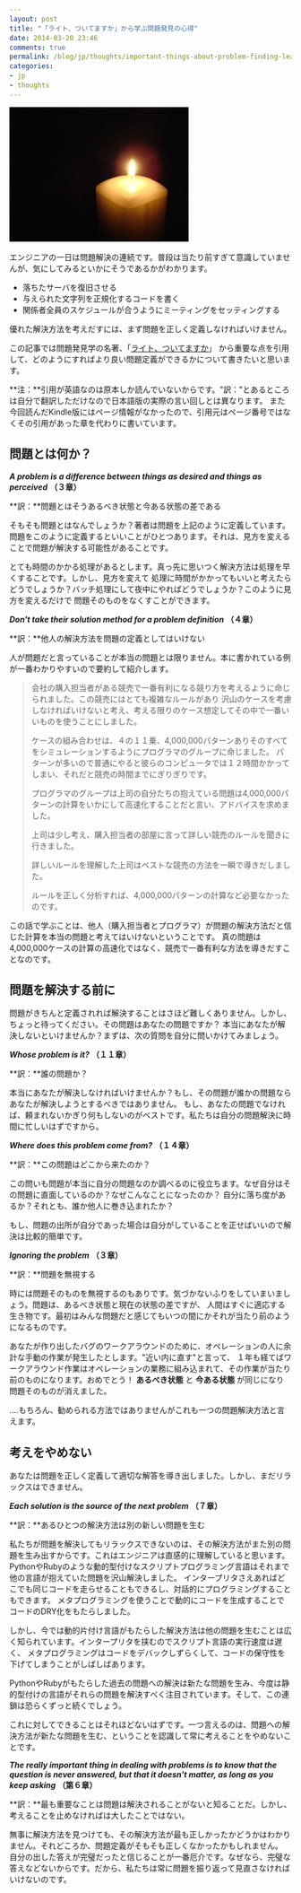 ```yaml
---
layout: post
title: "「ライト、ついてますか」から学ぶ問題発見の心得"
date: 2014-03-20 23:46
comments: true
permalink: /blog/jp/thoughts/important-things-about-problem-finding-learnd-from-are-your-lights-on-ja/
categories:
- jp
- thoughts
---
```


![Lights on?](/images/lighton.jpg)

エンジニアの一日は問題解決の連続です。普段は当たり前すぎて意識していませんが、気にしてみるといかにそうであるかがわかります。

 - 落ちたサーバを復旧させる
 - 与えられた文字列を正規化するコードを書く
 - 関係者全員のスケジュールが合うようにミーティングをセッティングする

優れた解決方法を考えだすには、まず問題を正しく定義しなければいけません。

この記事では問題発見学の名著、「[ライト、ついてますか]("http://www.amazon.co.jp/%E3%83%A9%E3%82%A4%E3%83%88%E3%80%81%E3%81%A4%E3%81%84%E3%81%A6%E3%81%BE%E3%81%99%E3%81%8B%E2%80%95%E5%95%8F%E9%A1%8C%E7%99%BA%E8%A6%8B%E3%81%AE%E4%BA%BA%E9%96%93%E5%AD%A6-%E3%83%89%E3%83%8A%E3%83%AB%E3%83%89%E3%83%BBC%E3%83%BB%E3%82%B4%E3%83%BC%E3%82%B9/dp/4320023684")」 から重要な点を引用して、どのようにすればより良い問題定義ができるかについて書きたいと思います。

**注：**引用が英語なのは原本しか読んでいないからです。"訳："とあるところは自分で翻訳しただけなので日本語版の実際の言い回しとは異なります。
また今回読んだKindle版にはページ情報がなかったので、引用元はページ番号ではなくその引用があった章を代わりに書いています。

## 問題とは何か？
***A problem is a difference between things as desired and things as perceived*** **（３章）**

**訳：**問題とはそうあるべき状態と今ある状態の差である

そもそも問題とはなんでしょうか？著者は問題を上記のように定義しています。
問題をこのように定義するといいことがひとつあります。それは、見方を変えることで問題が解決する可能性があることです。

とても時間のかかる処理があるとします。真っ先に思いつく解決方法は処理を早くすることです。しかし、見方を変えて
処理に時間がかかってもいいと考えたらどうでしょうか？バッチ処理にして夜中にやればどうでしょうか？このように見方を変えるだけで
問題そのものをなくすことができます。

***Don't take their solution method for a problem definition*** **（４章）**

**訳：**他人の解決方法を問題の定義としてはいけない

人が問題だと言っていることが本当の問題とは限りません。本に書かれている例が一番わかりやすいので要約して紹介します。


> 会社の購入担当者がある競売で一番有利になる競り方を考えるように命じられました。この競売にはとても複雑なルールがあり
> 沢山のケースを考慮しなければいけないと考え、考える限りのケース想定してその中で一番いいものを使うことにしました。
>
> ケースの組み合わせは、４の１１乗、4,000,000パターンありそのすべてをシミュレーションするようにプログラマのグループに命じました。
> パターンが多いので普通にやると彼らのコンピュータでは１２時間かかってしまい、それだと競売の時間までにぎりぎりです。
>
> プログラマのグループは上司の自分たちの抱えている問題は4,000,000パターンの計算をいかにして高速化することだと言い、アドバイスを求めました。
>
> 上司は少し考え、購入担当者の部屋に言って詳しい競売のルールを聞きに行きました。
>
> 詳しいルールを理解した上司はベストな競売の方法を一瞬で導きだしました。
>
> ルールを正しく分析すれば、4,000,000パターンの計算など必要なかったのです。

この話で学ぶことは、他人（購入担当者とプログラマ）が問題の解決方法だと信じた計算を本当の問題と考えてはいけないということです。
真の問題は4,000,000ケースの計算の高速化ではなく、競売で一番有利な方法を導きだすことなのです。

## 問題を解決する前に
問題がきちんと定義されれば解決することはさほど難しくありません。しかし、ちょっと待ってください。その問題はあなたの問題ですか？
本当にあなたが解決しないといけませんか？まずは、次の質問を自分に問いかけてみましょう。

***Whose problem is it?*** **（１１章）**

**訳：**誰の問題か？

本当にあなたが解決しなければいけませんか？もし、その問題が誰かの問題ならあなたが解決しようとするべきではありません。
もし、あなたの問題でなければ、頼まれないかぎり何もしないのがベストです。私たちは自分の問題解決に時間に忙しいはずですから。

***Where does this problem come from?*** **（１４章）**

**訳：**この問題はどこから来たのか？

この問いも問題が本当に自分の問題なのか調べるのに役立ちます。なぜ自分はその問題に直面しているのか？なぜこんなことになったのか？
自分に落ち度があるか？それとも、誰か他人に巻き込まれたか？

もし、問題の出所が自分であった場合は自分がしていることを正せばいいので解決は比較的簡単です。

***Ignoring the problem*** **（３章）**

**訳：**問題を無視する

時には問題そのものを無視するのもありです。気づかないふりをしていまいましょう。問題は、あるべき状態と現在の状態の差ですが、
人間はすぐに適応する生き物です。最初はみんな問題だと感じてもいつの間にかそれが当たり前のようになるものです。

あなたが作り出したバグのワークアラウンドのために、オペレーションの人に余計な手動の作業が発生したとします。"近い内に直す"と言って、
１年も経てばワークアラウンド作業はオペレーションの業務に組み込まれて、その作業が当たり前のものになります。おめでとう！ **あるべき状態** と **今ある状態** が同じになり問題そのものが消えました。

....もちろん、勧められる方法ではありませんがこれも一つの問題解決方法と言えます。

## 考えをやめない
あなたは問題を正しく定義して適切な解答を導き出しました。しかし、まだリラックスはできません。

***Each solution is the source of the next problem*** **（７章）**

**訳：**あるひとつの解決方法は別の新しい問題を生む

私たちが問題を解決してもリラックスできないのは、その解決方法がまた別の問題を生み出すからです。これはエンジニアは直感的に理解していると思います。
PythonやRubyのような動的型付けなスクリプトプログラミング言語はそれまで他の言語が抱えていた問題を沢山解決しました。
インタープリタさえあればどこでも同じコードを走らせることもできるし、対話的にプログラミングすることもできます。
メタプログラミングを使うことで動的にコードを生成することでコードのDRY化をもたらしました。

しかし、今では動的片付け言語がもたらした解決方法は他の問題を生むことは広く知られています。インタープリタを挟むのでスクリプト言語の実行速度は遅く、
メタプログラミングはコードをデバックしずらくして、コードの保守性を下げてしまうことがしばしばあります。

PythonやRubyがもたらした過去の問題への解決は新たな問題を生み、今度は静的型付けの言語がそれらの問題を解決すべく注目されています。そして、この連鎖は恐らくずっと続くでしょう。

これに対してできることはそれほどないはずです。一つ言えるのは、問題への解決方法が新たな問題を生む、ということを認識して常に考えることをやめないことです。

***The really important thing in dealing with problems is to know that the question is never answered, but that it doesn't matter, as long as you keep asking*** **（第６章）**

**訳：**最も重要なことは問題は解決されることがないと知ることだ。しかし、考えることを止めなければは大したことではない。

無事に解決方法を見つけても、その解決方法が最も正しかったかどうかはわかりません。それどころか、問題定義がそもそも正しくなかったかもしれません。
自分の出した答えが完璧だったと信じることが一番厄介です。なぜなら、完璧な答えなどないからです。だから、私たちは常に問題を振り返って見直さなければいけないのです。

